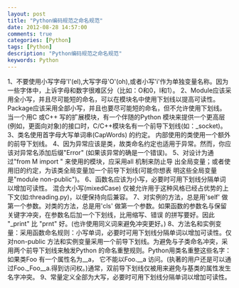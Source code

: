 ```yaml
---
layout: post
title: "Python编码规范之命名规范"
date: 2012-08-28 14:57:00 
comments: true
categories: [Python]
tags: [Python]
description: "Python编码规范之命名规范"
keywords: Python
---
```


  1、不要使用小写字母'l'(el),大写字母'O'(oh),或者小写'i'作为单独变量名称。因为一些字体中，上诉字母和数字很难区分（比如：O和0，l和1）。
  2、Module应该采用全小写，并且尽可能短的命名，可以在模块名中使用下划线以提高可读性。Package应该采用全部小写，并且也要尽可能短的命名，但不允许使用下划线。当一个用C 或C++ 写的扩展模块，有一个伴随的Python 模块来提供一个更高层(例如，更面向对象)的接口时，C/C++模块名有一个前导下划线(如：_socket)。
  3、类名使用首字母大写单词串(CapWords) 的约定。 内部使用的类使用一个额外的前导下划线。
  4、因为异常应该是类，故类命名约定也适用于异常。然而，你应该对异常名添加后缀"Error" (如果该异常的确是一个错误)。
  5、对设计为通过"from M import " 来使用的模块，应采用all 机制来防止导 出全局变量；或者使用旧的约定，为该类全局变量加一个前导下划线(可能你想表 明这些全局变量是"module non-public")。
  6、函数名应该为小写，必要时可用下划线分隔单词以增加可读性。 混合大小写(mixedCase) 仅被允许用于这种风格已经占优势的上下文(如:threading.py)，以便保持向后兼容。
  7、对实例的方法，总是用'self' 做第一个参数。对类的方法，总是用'cls' 做第一个参数。如果函数的参数名与保留关键字冲突，在参数名后加一个下划线，比用缩写、错误 的拼写要好。因此 "_print" 比 "prnt" 好。(也许使用同义词来避免冲突更好。)
  8、方法名和实例变量：采用函数命名规则：小写单词，必要时可用下划线分隔单词以增加可读性。仅对non-public 方法和实例变量采用一个前导下划线。为避免与子类命名冲突，采用两个前导下划线来触发Python 的命名重整规则。Python用类名重整这些名字：如果类Foo 有一个属性名为__a， 它不能以Foo.__a 访问。(执著的用户还是可以通过Foo._Foo__a.得到访问权。)通常，双前导下划线仅被用来避免与基类的属性发生名字冲突。
  9、常量定义全部为大写，必要时可用下划线分隔单词以增加可读性。
